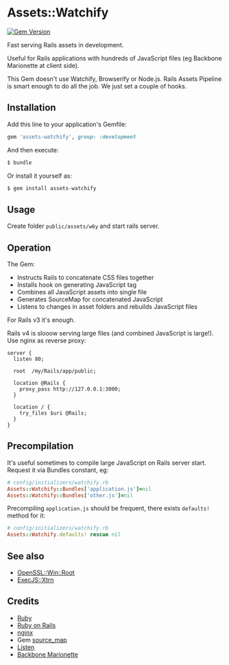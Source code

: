 # Assets::Watchify

[![Gem Version](https://badge.fury.io/rb/assets-watchify.svg)](http://badge.fury.io/rb/assets-watchify)

Fast serving Rails assets in development.

Useful for Rails applications with hundreds of JavaScript files
(eg Backbone Marionette at client side).

This Gem doesn't use Watchify, Browserify or Node.js.
Rails Assets Pipeline is smart enough to do all the job.
We just set a couple of hooks.

## Installation

Add this line to your application's Gemfile:

```ruby
gem 'assets-watchify', group: :development
```
And then execute:

```sh
$ bundle
```
Or install it yourself as:

```sh
$ gem install assets-watchify
```
## Usage

Create folder `public/assets/w6y` and start rails server.

## Operation

The Gem:

  * Instructs Rails to concatenate CSS files together
  * Installs hook on generating JavaScript tag
  * Combines all JavaScript assets into single file
  * Generates SourceMap for concatenated JavaScript
  * Listens to changes in asset folders and rebuilds JavaScript files

For Rails v3 it's enough.

Rails v4 is slooow serving large files (and combined JavaScript is large!).
Use nginx as reverse proxy:

```
server {
  listen 80;

  root  /my/Rails/app/public;

  location @Rails {
    proxy_pass http://127.0.0.1:3000;
  }

  location / {
    try_files $uri @Rails;
  }
}

```
## Precompilation

It's useful sometimes to compile large JavaScript on Rails server start.
Request it via Bundles constant, eg:

```ruby
# config/initializers/watchify.rb
Assets::Watchify::Bundles['application.js']=nil
Assets::Watchify::Bundles['other.js']=nil
```
Precompiling `application.js` should be frequent, there exists
`defaults!` method for it:

```ruby
# config/initializers/watchify.rb
Assets::Watchify.defaults! rescue nil
```


## See also

  * [OpenSSL::Win::Root](https://github.com/ukoloff/openssl-win-root)
  * [ExecJS::Xtrn](https://github.com/ukoloff/execjs-xtrn)

## Credits

  * [Ruby](https://www.ruby-lang.org/)
  * [Ruby on Rails](http://rubyonrails.org/)
  * [nginx](http://nginx.org/)
  * Gem [source_map](https://github.com/ConradIrwin/ruby-source_map)
  * [Listen](https://github.com/guard/listen)
  * [Backbone Marionette](http://marionettejs.com/)
